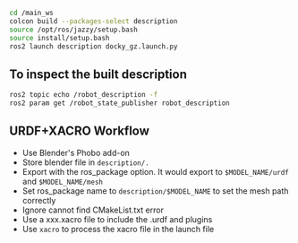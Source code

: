 ```bash
cd /main_ws
colcon build --packages-select description
source /opt/ros/jazzy/setup.bash
source install/setup.bash
ros2 launch description docky_gz.launch.py
```

## To inspect the built description
```bash
ros2 topic echo /robot_description -f
ros2 param get /robot_state_publisher robot_description
```

## URDF+XACRO Workflow
* Use Blender's Phobo add-on
* Store blender file in `description/.`
* Export with the ros_package option. It would export to `$MODEL_NAME/urdf` and `$MODEL_NAME/mesh`
* Set ros_package name to `description/$MODEL_NAME` to set the mesh path correctly
* Ignore cannot find CMakeList.txt error
* Use a xxx.xacro file to include the .urdf and plugins
* Use `xacro` to process the xacro file in the launch file
